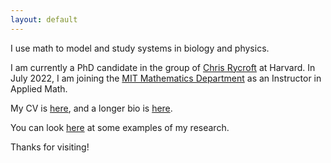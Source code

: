 ```yaml
---
layout: default
---
```


I use math to model and study systems in biology and physics.

I am currently a PhD candidate in the group of [Chris Rycroft](https://people.seas.harvard.edu/~chr) at Harvard. In July 2022, I am joining the [MIT Mathematics Department](https://math.mit.edu) as an Instructor in Applied Math.

My CV is [here](/assets/files/cv.pdf), and a longer bio is [here](/biography.html).

You can look [here](/research.html) at some examples of my research.

Thanks for visiting!
